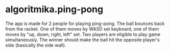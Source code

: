 # algoritmika.ping-pong

The app is made for 2 people for playing ping-pong. The ball bounces back from the racket. One of them moves by WASD set keyboard, one of them moves by "up, down, right, left" set. Two players are eligible to play game simultaneously. The winner should make the ball hit the opposite player's side (basically the side wall). 

